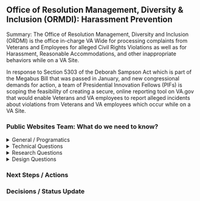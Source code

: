 ## Office of Resolution Management, Diversity & Inclusion (ORMDI): Harassment Prevention
Summary: The Office of Resolution Management, Diversity and Inclusion (ORDMI) is the office in-charge VA Wide for processing complaints from Veterans and Employees for alleged Civil Rights Violations as well as for Harassment, Reasonable Accommodations, and other inappropriate behaviors while on a VA Site.

In response to Section 5303 of the Deborah Sampson Act which is part of the Megabus Bill that was passed in January, and new congressional demands for action, a team of Presidential Innovation Fellows (PIFs) is scoping the feasibility of creating a secure, online reporting tool on VA.gov that would enable Veterans and VA employees to report alleged incidents about violations from Veterans and VA employees which occur while on a VA Site.


### Public Websites Team: What do we need to know? 

<details><summary>General / Programatics</summary>

- What is being asked of the VA.gov team for this effort?
  - Access to dev environment to build the front-end experience
  - Some resources to collaborate on the front-end 
    - Light collaboration on the Dev side with Joshua for landing page and webform as required; advice/help finding SMEs as needed with data storage location for webform data
    - Research/Testing 
      -  Navigation and Design for Home/Main pages ->landing page->to log-in-> to web form
      -  Web Form Design and Flow 
    - On Product side -  minimize to what you feel is required given scope (I can help chase things down on my side)
      - Definitely need help getting the Administrations to change their main page and VA.GOV Home page to fit navigation recommendation so we have some uniformity

- Timeline for implementation
  - As far as timing, Leadership is hoping to launch MVP1 no later than September 2021.  As we have all said, the long pole here is the backend.

- What is the scope of MVP1?
  - VA.gov Public Websites Team will commit to the following:
    - Research/Cindy
       - Landscape/competitive research (e.g. how other federal agencies position this as a Web resource and tool -- e.g. https://www.safehelpline.org/) Note: ORDMI PIFs have compiled upfront info.
       - Veteran and employee user testing research of (a) Web experience -- e.g. where is the link at VA.gov? What content and resources are available? and (b) Web Form experience (including questions and after-submission) 
    - Design - build of InDesign prototype(s) for user testing

- Does a list of form questions exists?  Could we review (size and scope)
  - A code prototype created by Joshua Farrar, PIF detailed at ORDMI, is available as a Pull Request attached to the `vets-website` project.  This prototype speaks specifically to the harassment case, and would simply need relatively straightforward modifications. 
  
- Can we get linked to applicable Governance / Laws driving this initiative?
  - Section 5303 of the Deborah Sampson Act (P.L. 116-315), requires VA to implement a comprehensive anti-harassment and anti-sexual assault policy. In 2018, the VA found that one in four women veterans and VA employees reported experiencing sexual harassment or assault at the VA, and a 2020 GAO report identified “inconsistent and incomplete” workplace sexual harassment policies at the VA. While there are policies and reporting mechanisms in place for VA employees reporting sexual harassment from other employees,
there were no comparable policies, centralized reporting mechanisms, or resources for VA beneficiaries who are sexually harassed or assaulted by VA employees or on VA property. 

- Who will provide content? 
  - ORDMI
  
- What's the current reporting process for Veterans?
  - 
- Are we keeping the Veteran reporting form separate from that of the Employee reporting form?
  - 
- Should this be modeled after existing reporting tools offered by the Military Service Branches i.e. Army SHARP program? 
  -
- Marketing Initiative in support of form launch?  Where and what are is the expected site/form traffic load to consider?
</details>
  
  
  
<details><summary>Technical Questions</summary>



- What program is the E2(Squared) program?  How do we tie in from a technical prospective?
- Where do submissions go to in the E2 database? New section?  
- Does Form copy (to Veterans) and submission success email need to be part of the form workflow? 
- Do we have a webmail service for forms? (Where should this link to?)  
- Do we want to verify who is putting in these requests?  I.e. PPI needed to submitt request and tie back to Veterans. 
- Location and Webpage (VA.gov) and approvals needed.  Will this be evergreen content?  
</details>


<details><summary>Research Questions</summary>
  
  
  
- Who has Perdita's team talked to and what did they learn? 
  - People who currently handle harassment complaints? (e.g., VA HR, mental health counselors, call center representatives)
  - People who have made harassment complaints?
  - People who counsel people have been affected by harassment? 
- Can you share the conceptual service blueprint that you've done? 
  - Is it [03_11_2021 Propsed TO BE Service Experience Design (draft).pdf](https://github.com/department-of-veterans-affairs/va.gov-team/files/6511063/03_11_2021.Propsed.TO.BE.Service.Experience.Design.draft.pdf)? If so, could you walk us through it?
- Can you share the form prototype that Josh put together?
- What do you already know about the Veteran experience around harassment (besides reporting being either face-to-face or by phone)? Pain points? Successes?
- What suggestions do you have for a landscape analysis? (i.e., large health care systems, government agencies)
  - HHS? DoD/Armed services?
  - DMV (state government)?
  - Kaiser? Providence? Legacy?
</details>



<details><summary>Design Questions</summary>
 
Do you have examples of harassment forms where you like the UX?
I'd like to understand the end to end process of submitting harassment reports for Veterans.
What are the current pain points if any?
Are users submitting on mobile or desktop?
I'd like to see the coneptual blue print and Josh's form prototype



- Questions List
</details>

### Next Steps / Actions 


### Decisions / Status Update

